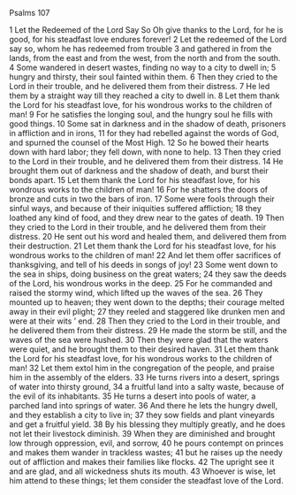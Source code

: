 Psalms 107

1	Let the Redeemed of the Lord Say So Oh give thanks to the Lord, for he is good, for his steadfast love endures forever!
2	Let the redeemed of the Lord say so, whom he has redeemed from trouble
3	and gathered in from the lands, from the east and from the west, from the north and from the south.
4	Some wandered in desert wastes, finding no way to a city to dwell in;
5	hungry and thirsty, their soul fainted within them.
6	Then they cried to the Lord in their trouble, and he delivered them from their distress.
7	He led them by a straight way till they reached a city to dwell in.
8	Let them thank the Lord for his steadfast love, for his wondrous works to the children of man!
9	For he satisfies the longing soul, and the hungry soul he fills with good things.
10	Some sat in darkness and in the shadow of death, prisoners in affliction and in irons,
11	for they had rebelled against the words of God, and spurned the counsel of the Most High.
12	So he bowed their hearts down with hard labor; they fell down, with none to help.
13	Then they cried to the Lord in their trouble, and he delivered them from their distress.
14	He brought them out of darkness and the shadow of death, and burst their bonds apart.
15	Let them thank the Lord for his steadfast love, for his wondrous works to the children of man!
16	For he shatters the doors of bronze and cuts in two the bars of iron.
17	Some were fools through their sinful ways, and because of their iniquities suffered affliction;
18	they loathed any kind of food, and they drew near to the gates of death.
19	Then they cried to the Lord in their trouble, and he delivered them from their distress.
20	He sent out his word and healed them, and delivered them from their destruction.
21	Let them thank the Lord for his steadfast love, for his wondrous works to the children of man!
22	And let them offer sacrifices of thanksgiving, and tell of his deeds in songs of joy!
23	Some went down to the sea in ships, doing business on the great waters;
24	they saw the deeds of the Lord, his wondrous works in the deep.
25	For he commanded and raised the stormy wind, which lifted up the waves of the sea.
26	They mounted up to heaven; they went down to the depths; their courage melted away in their evil plight;
27	they reeled and staggered like drunken men and were at their wits ’ end.
28	Then they cried to the Lord in their trouble, and he delivered them from their distress.
29	He made the storm be still, and the waves of the sea were hushed.
30	Then they were glad that the waters were quiet, and he brought them to their desired haven.
31	Let them thank the Lord for his steadfast love, for his wondrous works to the children of man!
32	Let them extol him in the congregation of the people, and praise him in the assembly of the elders.
33	He turns rivers into a desert, springs of water into thirsty ground,
34	a fruitful land into a salty waste, because of the evil of its inhabitants.
35	He turns a desert into pools of water, a parched land into springs of water.
36	And there he lets the hungry dwell, and they establish a city to live in;
37	they sow fields and plant vineyards and get a fruitful yield.
38	By his blessing they multiply greatly, and he does not let their livestock diminish.
39	When they are diminished and brought low through oppression, evil, and sorrow,
40	he pours contempt on princes and makes them wander in trackless wastes;
41	but he raises up the needy out of affliction and makes their families like flocks.
42	The upright see it and are glad, and all wickedness shuts its mouth.
43	Whoever is wise, let him attend to these things; let them consider the steadfast love of the Lord.

